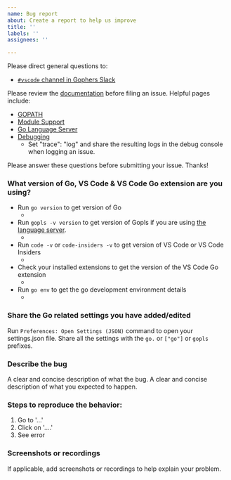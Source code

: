 ```yaml
---
name: Bug report
about: Create a report to help us improve
title: ''
labels: ''
assignees: ''

---
```


Please direct general questions to:
- [`#vscode` channel in Gophers Slack](https://invite.slack.golangbridge.org/messages/vscode)

Please review the [documentation](https://github.com/golang/vscode-go/tree/master/docs) before filing an issue.
Helpful pages include:
 
- [GOPATH](https://github.com/golang/vscode-go/tree/master/docs/gopath.md)
- [Module Support](https://github.com/golang/vscode-go/tree/master/docs/modules.md)
- [Go Language Server](https://github.com/golang/vscode-go/blob/master/docs/gopls.md)
- [Debugging](https://github.com/golang/vscode-go/tree/master/docs/debugging.md)
  - Set "trace": "log" and share the resulting logs in the debug console when logging an issue.

Please answer these questions before submitting your issue. Thanks!

### What version of Go, VS Code & VS Code Go extension are you using?
- Run `go version` to get version of Go
	- <Paste go version here>
- Run `gopls -v version` to get version of Gopls if you are using [the language server](https://github.com/golang/vscode-go/blob/master/docs/gopls.md).
	- <Paste gopls version here>
- Run `code -v` or `code-insiders -v` to get version of VS Code or VS Code Insiders
	- <Paste VS Code version here>
- Check your installed extensions to get the version of the VS Code Go extension
	- <Paste Go extension version here>
- Run `go env` to get the go development environment details
	- <Paste the output here>

### Share the Go related settings you have added/edited

Run `Preferences: Open Settings (JSON)` command to open your settings.json file.
Share all the settings with the `go.` or `["go"]` or `gopls` prefixes.

### Describe the bug
A clear and concise description of what the bug.
A clear and concise description of what you expected to happen.

### Steps to reproduce the behavior:
1. Go to '...'
2. Click on '....'
3. See error

### Screenshots or recordings
If applicable, add screenshots or recordings to help explain your problem.
